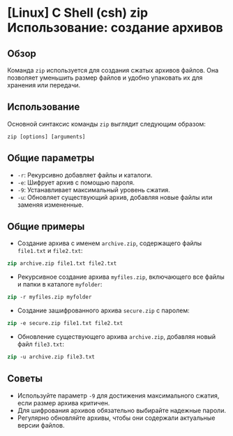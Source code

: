 # [Linux] C Shell (csh) zip Использование: создание архивов

## Обзор
Команда `zip` используется для создания сжатых архивов файлов. Она позволяет уменьшить размер файлов и удобно упаковать их для хранения или передачи.

## Использование
Основной синтаксис команды `zip` выглядит следующим образом:

```
zip [options] [arguments]
```

## Общие параметры
- `-r`: Рекурсивно добавляет файлы и каталоги.
- `-e`: Шифрует архив с помощью пароля.
- `-9`: Устанавливает максимальный уровень сжатия.
- `-u`: Обновляет существующий архив, добавляя новые файлы или заменяя измененные.

## Общие примеры
- Создание архива с именем `archive.zip`, содержащего файлы `file1.txt` и `file2.txt`:

```csh
zip archive.zip file1.txt file2.txt
```

- Рекурсивное создание архива `myfiles.zip`, включающего все файлы и папки в каталоге `myfolder`:

```csh
zip -r myfiles.zip myfolder
```

- Создание зашифрованного архива `secure.zip` с паролем:

```csh
zip -e secure.zip file1.txt file2.txt
```

- Обновление существующего архива `archive.zip`, добавляя новый файл `file3.txt`:

```csh
zip -u archive.zip file3.txt
```

## Советы
- Используйте параметр `-9` для достижения максимального сжатия, если размер архива критичен.
- Для шифрования архивов обязательно выбирайте надежные пароли.
- Регулярно обновляйте архивы, чтобы они содержали актуальные версии файлов.